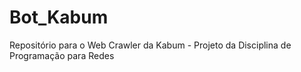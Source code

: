 # Bot_Kabum
Repositório para o Web Crawler da Kabum - Projeto da Disciplina de Programação para Redes
